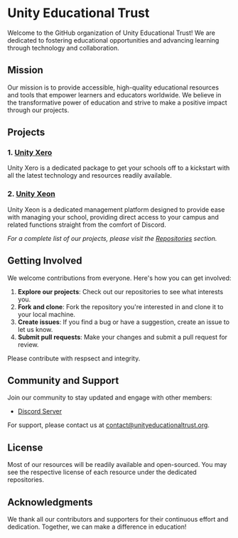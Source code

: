 # Unity Educational Trust

Welcome to the GitHub organization of Unity Educational Trust! We are dedicated to fostering educational opportunities and advancing learning through technology and collaboration.

## Mission

Our mission is to provide accessible, high-quality educational resources and tools that empower learners and educators worldwide. We believe in the transformative power of education and strive to make a positive impact through our projects.

## Projects

### 1. [Unity Xero](https://coming.soon)
Unity Xero is a dedicated package to get your schools off to a kickstart with all the latest technology and resources readily available.

### 2. [Unity Xeon](https://coming.soon)
Unity Xeon is a dedicated management platform designed to provide ease with managing your school, providing direct access to your campus and related functions straight from the comfort of Discord.

_For a complete list of our projects, please visit the [Repositories](https://github.com/Unity-Educational-Trust?tab=repositories) section._

## Getting Involved

We welcome contributions from everyone. Here's how you can get involved:

1. **Explore our projects**: Check out our repositories to see what interests you.
2. **Fork and clone**: Fork the repository you're interested in and clone it to your local machine.
3. **Create issues**: If you find a bug or have a suggestion, create an issue to let us know.
4. **Submit pull requests**: Make your changes and submit a pull request for review.

Please contribute with respsect and integrity.

## Community and Support

Join our community to stay updated and engage with other members:

- [Discord Server](https://discord.com/invite/9vR4fn9URH)

For support, please contact us at [contact@unityeducationaltrust.org](mailto:contact@unityeducation.org.uk).

## License

Most of our resources will be readily available and open-sourced. You may see the respective license of each resource under the dedicated repositories.

## Acknowledgments

We thank all our contributors and supporters for their continuous effort and dedication. Together, we can make a difference in education!
